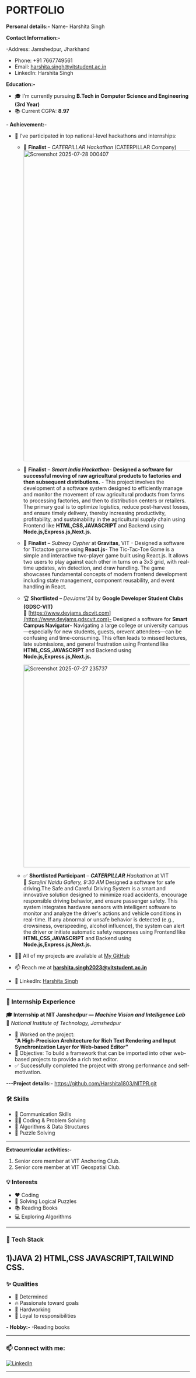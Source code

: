 # PORTFOLIO

 **Personal details:-**
Name- Harshita Singh

**Contact Information:-**

 -Address: Jamshedpur, Jharkhand
- Phone: +91 7667749561
- Email: harshita.singh@vitstudent.ac.in
- LinkedIn: Harshita Singh

 **Education:-**
- 🎓 I’m currently pursuing **B.Tech in Computer Science and Engineering (3rd Year)**  
- 📚 Current CGPA: **8.97**

**- Achievement:-**
- 🔭 I’ve participated in top national-level hackathons and internships:
  - 🥇 **Finalist** – *CATERPILLAR Hackathon* (CATERPILLAR Company)
           <img width="1462" height="850" alt="Screenshot 2025-07-28 000407" src="https://github.com/user-attachments/assets/ad33a689-c194-470b-ba66-10da42bce941" />

  - 🥈 **Finalist** – ***Smart India Hackathon***-   **Designed a software for successful moving of raw agricultural products to factories and then subsequent distributions.**   - This project involves the development of a software system designed to efficiently manage and monitor the movement of raw agricultural products from farms to processing factories, and then to distribution centers or retailers. The primary goal is to optimize logistics, reduce post-harvest losses, and ensure timely delivery, thereby increasing productivity, profitability, and sustainability in the agricultural supply chain using Frontend like **HTML,CSS,JAVASCRIPT** and Backend using **Node.js,Express.js,Next.js.**
    
  - 🥉 **Finalist** – *Subway Cypher* at **Gravitas**, VIT - Designed a software for Tictactoe game using **React.js**- The Tic-Tac-Toe Game is a simple and interactive two-player game built using React.js. It allows two users to play against each other in turns on a 3x3 grid, with real-time updates, win detection, and draw handling. The game showcases fundamental concepts of modern frontend development including state management, component reusability, and event handling in React.
    
  - 🏆 **Shortlisted** – *DevJams’24* by **Google Developer Student Clubs (GDSC-VIT)**  
    🔗 [https://www.devjams.dscvit.com](https://www.devjams.gdscvit.com)- Designed a software for **Smart Campus Navigator**- Navigating a large college or university campus—especially for new students, guests, orevent attendees—can be confusing and time-consuming. This often leads to missed lectures, late submissions, and general frustration using Frontend like **HTML,CSS,JAVASCRIPT** and Backend using **Node.js,Express.js,Next.js.**
    
      <img width="1168" height="554" alt="Screenshot 2025-07-27 235737" src="https://github.com/user-attachments/assets/5816e990-8888-40dc-b02c-21fabe5799ff" />

  - ✅ **Shortlisted Participant** – ***CATERPILLAR** Hackathon* at VIT  
    📍 *Sarojini Naidu Gallery, 9:30 AM* Designed a software for safe driving.The Safe and Careful Driving System is a smart and innovative solution designed to minimize road accidents, encourage responsible driving behavior, and ensure passenger safety. This system integrates hardware sensors with intelligent software to monitor and analyze the driver's actions and vehicle conditions in real-time. If any abnormal or unsafe behavior is detected (e.g., drowsiness, overspeeding, alcohol influence), the system can alert the driver or initiate automatic safety responses using Frontend like **HTML,CSS,JAVASCRIPT** and Backend using **Node.js,Express.js,Next.js.**
     
- 👨‍💻 All of my projects are available at [My GitHub](https://github.com/Harshita1803)
- 📫 Reach me at **harshita.singh2023@vitstudent.ac.in**
- 💼 LinkedIn: [Harshita Singh](https://www.linkedin.com/in/harshita-singh-67183a31a)

---

### 🧪 Internship Experience

**🎓 Internship at NIT Jamshedpur — *Machine Vision and Intelligence Lab***  
📍 *National Institute of Technology, Jamshedpur*

- 🔬 Worked on the project:  
  **“A High-Precision Architecture for Rich Text Rendering and Input Synchronization Layer for Web-based Editor”**
- 🎯 Objective: To build a framework that can be imported into other web-based projects to provide a rich text editor.
- ✅ Successfully completed the project with strong performance and self-motivation.



**---Project details:-**
https://github.com/Harshita1803/NITPR.git

### 🛠️ Skills

- 💬 Communication Skills  
- 👩‍💻 Coding & Problem Solving  
- 🔎 Algorithms & Data Structures  
- 🧠 Puzzle Solving  

---

**Extracurricular activities:-**
 1) Senior core member at VIT Anchoring Club.
 2) Senior core member at VIT Geospatial Club. 

### 💡 Interests

- ❤️ Coding
- 🧩 Solving Logical Puzzles
- 📚 Reading Books
- 💻 Exploring Algorithms

---

### 🧰 Tech Stack
1)JAVA
2) HTML,CSS JAVASCRIPT,TAILWIND CSS.
---

### ✨ Qualities

- 🏹 Determined  
- 🔥 Passionate toward goals  
- 💪 Hardworking  
- 🤝 Loyal to responsibilities

**- Hobby:-**
    -Reading books
    

---



### 📫 Connect with me:

[![LinkedIn](https://img.shields.io/badge/-LinkedIn-blue?style=flat-square&logo=Linkedin&logoColor=white)](https://www.linkedin.com/in/harshita-singh-67183a31a)

---
